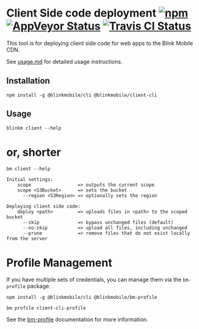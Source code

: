 # Client Side code deployment [![npm](https://img.shields.io/npm/v/@blinkmobile/client-cli.svg?maxAge=2592000)](https://www.npmjs.com/package/@blinkmobile/client-cli) [![AppVeyor Status](https://ci.appveyor.com/api/projects/status/github/blinkmobile/client-cli?branch=master&svg=true)](https://ci.appveyor.com/project/blinkmobile/client-cli) [![Travis CI Status](https://travis-ci.org/blinkmobile/client-cli.svg?branch=master)](https://travis-ci.org/blinkmobile/client-cli)

This tool is for deploying client side code for web apps to the Blink Mobile CDN.

See [usage.md](https://github.com/blinkmobile/client-cli/blob/develop/docs/usage.md) for detailed usage instructions.

## Installation

```
npm install -g @blinkmobile/cli @blinkmobile/client-cli
```

## Usage

`blinkm client --help`

# or, shorter

`bm client --help`

```
Initial settings:
    scope                 => outputs the current scope
    scope <S3Bucket>      => sets the bucket
      --region <S3Region> => optionally sets the region

Deploying client side code:
    deploy <path>         => uploads files in <path> to the scoped bucket
      --skip              => bypass unchanged files (default)
      --no-skip           => upload all files, including unchanged
      --prune             => remove files that do not exist locally from the server
```

# Profile Management

If you have multiple sets of credentials, you can manage them via the `bm-profile` package:

```
npm install -g @blinkmobile/cli @blinkmobile/bm-profile

bm profile client-cli-profile
```
See the [bm-profile](https://www.npmjs.com/package/@blinkmobile/bm-profile) documentation for more information.
